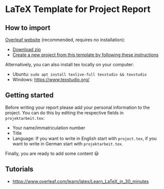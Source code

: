 # LaTeX Template for Project Report

## How to import

[Overleaf website](https://www.overleaf.com/) (recommended, requires no installation): 
  - [Download zip](https://github.com/mt2-erlangen/latex-template/archive/master.zip)
  - [Create a new project from this template by following these instructions](https://www.overleaf.com/learn/how-to/I_have_created_a_LaTeX_document_elsewhere%E2%80%94can_I_import_it_into_Overleaf%3F)

Alternatively, you can also install tex locally on your computer: 
- Ubuntu: `sudo apt install texlive-full texstudio && texstudio`
- Windows: https://www.texstudio.org/

## Getting started

Before writing your report please add your personal information to the project. You can do this by editing the respective fields in `projektarbeit.tex`:
- Your name/immatriculation number
- Title
- Language: If you want to write in English start with `project.tex`, if you want to write in German start with `projektarbeit.tex`. 

Finally, you are ready to add some content :smiley:

## Tutorials

 - https://www.overleaf.com/learn/latex/Learn_LaTeX_in_30_minutes
